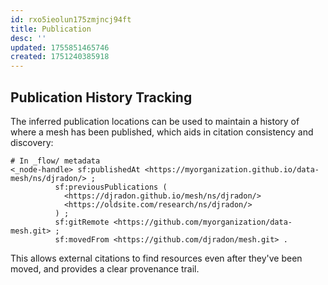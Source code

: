 ```yaml
---
id: rxo5ieolun175zmjncj94ft
title: Publication
desc: ''
updated: 1755851465746
created: 1751240385918
---
```



## Publication History Tracking

The inferred publication locations can be used to maintain a history of where a mesh has been published, which aids in citation consistency and discovery:

```turtle
# In _flow/ metadata
<_node-handle> sf:publishedAt <https://myorganization.github.io/data-mesh/ns/djradon/> ;
          sf:previousPublications ( 
            <https://djradon.github.io/mesh/ns/djradon/>
            <https://oldsite.com/research/ns/djradon/>
          ) ;
          sf:gitRemote <https://github.com/myorganization/data-mesh.git> ;
          sf:movedFrom <https://github.com/djradon/mesh.git> .
```

This allows external citations to find resources even after they've been moved, and provides a clear provenance trail.
